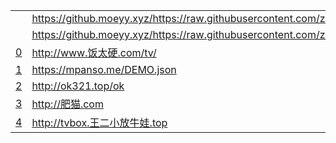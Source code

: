 |||
|---|---|
||https://github.moeyy.xyz/https://raw.githubusercontent.com/zx419d2o0/TasIkE/main/tv/vod/pg/jsm.json|
||https://github.moeyy.xyz/https://raw.githubusercontent.com/zx419d2o0/TasIkE/main/tv/vod/zx/FongMi.json|
|[0](https://github.moeyy.xyz/https://raw.githubusercontent.com/zx419d2o0/TasIkE/main/tv/vod/0.json)|http://www.饭太硬.com/tv/|
|[1](https://github.moeyy.xyz/https://raw.githubusercontent.com/zx419d2o0/TasIkE/main/tv/vod/1.json)|https://mpanso.me/DEMO.json|
|[2](https://github.moeyy.xyz/https://raw.githubusercontent.com/zx419d2o0/TasIkE/main/tv/vod/2.json)|http://ok321.top/ok|
|[3](https://github.moeyy.xyz/https://raw.githubusercontent.com/zx419d2o0/TasIkE/main/tv/vod/3.json)|http://肥猫.com|
|[4](https://github.moeyy.xyz/https://raw.githubusercontent.com/zx419d2o0/TasIkE/main/tv/vod/4.json)|http://tvbox.王二小放牛娃.top|
